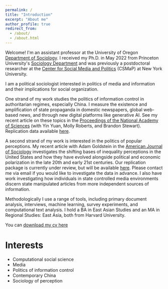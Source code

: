 ```yaml
---
permalink: /
title: "Introduction"
excerpt: "About me"
author_profile: true
redirect_from: 
  - /about/
  - /about.html
---
```


Welcome! I'm an assistant professor at the University of Oregon [Department of Sociology](https://sociology.uoregon.edu/). I received my Ph.D. in May 2022 from  Princeton University's [Sociology Department](https://sociology.princeton.edu/) and was previously a postdoctoral researcher at the [Center for Social Media and Politics](https://csmapnyu.org/) (CSMaP) at New York University.

I am a political sociologist interested in politics of media and information and their implications for social organization. 

One strand of my work studies the politics of information control in authoritarian regimes, especially China. I measure the existence and amplification of state propaganda in domestic newspapers, global web-based news, and through new digital platforms like generative AI. See my recent article on these topics in the [Proceedings of the National Academy of Sciences](https://www.pnas.org/doi/10.1073/pnas.2408260122) (with Yin Yuan, Molly Roberts, and Brandon Stewart). Replication data available [here](https://doi.org/10.7910/DVN/SHT7U4).

A second strand of my work is interested in the politics of popular perceptions. My recent article with Adam Goldstein in the [American Journal of Sociology](https://www.journals.uchicago.edu/doi/10.1086/736841) investigates the shifting bases of inequality perceptions in the United States and how they have evolved alongside political and economic polarization in the late 20th and early 21st centuries. Our replication package is currently under review, but will be available [here](https://doi.org/10.7910/DVN/H6ZHSA). Please contact me via email if you would like to investigate the data in advance. I also have work investigating how individuals in state controlled media environments discern state manipulated articles from more independent sources of information.  

Methodologically I use a range of tools, including primary document analysis, interviews, machine learning, survey experiments, and computational text analysis. I hold a BA in East Asian Studies and an MA in Regional Studies: East Asia, both from Harvard University. 

You can [download my cv here](https://hwaight.github.io/files/waight12_12_2024.pdf)

Interests
======
- Computational social science
- Media
- Politics of information control
- Contemporary China 
- Sociology of perception